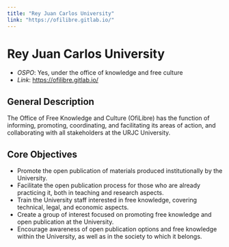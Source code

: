 ```yaml
---
title: "Rey Juan Carlos University"
link: "https://ofilibre.gitlab.io/"
--- 
```


# Rey Juan Carlos University

- *OSPO*: Yes, under the office of knowledge and free culture
- *Link*: https://ofilibre.gitlab.io/

## General Description
The Office of Free Knowledge and Culture (OfiLibre) has the function of informing, promoting, coordinating, and facilitating its areas of action, and collaborating with all stakeholders at the URJC University.

## Core Objectives

- Promote the open publication of materials produced institutionally by the University.
- Facilitate the open publication process for those who are already practicing it, both in teaching and research aspects.
- Train the University staff interested in free knowledge, covering technical, legal, and economic aspects.
- Create a group of interest focused on promoting free knowledge and open publication at the University.
- Encourage awareness of open publication options and free knowledge within the University, as well as in the society to which it belongs.
